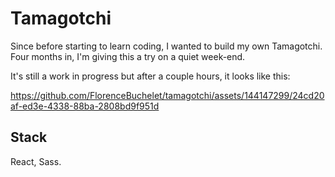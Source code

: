 # Tamagotchi

Since before starting to learn coding, I wanted to build my own Tamagotchi. 
Four months in, I'm giving this a try on a quiet week-end.

It's still a work in progress but after a couple hours, it looks like this: 

https://github.com/FlorenceBuchelet/tamagotchi/assets/144147299/24cd20af-ed3e-4338-88ba-2808bd9f951d

## Stack

React, Sass.
